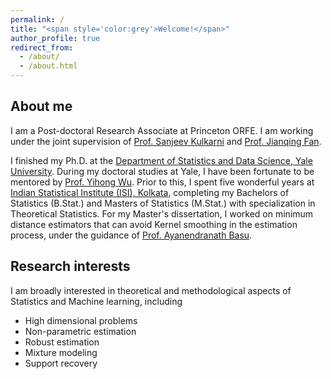 ```yaml
---
permalink: /
title: "<span style='color:grey'>Welcome!</span>"
author_profile: true
redirect_from: 
  - /about/
  - /about.html
---
```


## About me

I am a Post-doctoral Research Associate at Princeton ORFE. I am working under the joint supervision of [Prof. Sanjeev Kulkarni](https://www.princeton.edu/~kulkarni/) and [Prof. Jianqing Fan](https://fan.princeton.edu/).

I finished my Ph.D. at the [Department of Statistics and Data Science, Yale University](https://statistics.yale.edu/). During my doctoral studies at Yale, I have been fortunate to be mentored by [Prof. Yihong Wu](http://www.stat.yale.edu/~yw562/). Prior to this, I spent five wonderful years at [Indian Statistical Institute (ISI), Kolkata](https://www.isical.ac.in/), completing my Bachelors of Statistics (B.Stat.) and Masters of Statistics (M.Stat.) with specialization in Theoretical Statistics. For my Master's dissertation, I worked on minimum distance estimators that can avoid Kernel smoothing in the estimation process, under the guidance of [Prof. Ayanendranath Basu](https://www.isical.ac.in/~ayanbasu/).

## Research interests

I am broadly interested in theoretical and methodological aspects of Statistics and Machine learning, including

* High dimensional problems
* Non-parametric estimation
* Robust estimation
* Mixture modeling
* Support recovery

